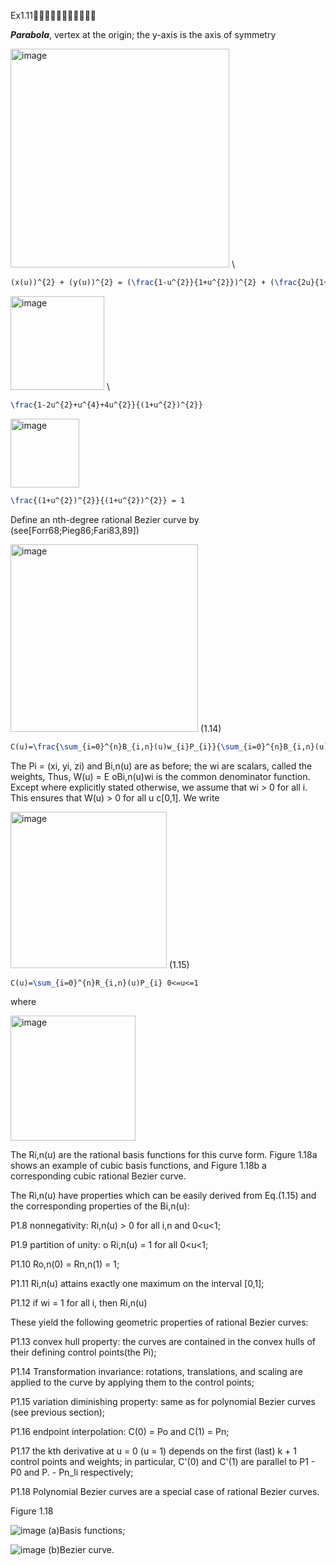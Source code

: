 Ex1.11🚩🚩🚩🚩🚩🚩🚩🚩🚩🚩🚩

***Parabola***, vertex at the origin; the y-axis is the axis of symmetry 

<img width="350" alt="image" src="https://github.com/ChenxingWang93/GeometryEngineering/assets/31954987/2e610207-faf7-4448-a750-97535ef6d0d5"> \\

``` Latex
(x(u))^{2} + (y(u))^{2} = (\frac{1-u^{2}}{1+u^{2}})^{2} + (\frac{2u}{1+u^{2}})^{2}
```

<img width="150" alt="image" src="https://github.com/ChenxingWang93/GeometryEngineering/assets/31954987/66debdbf-5eef-4b4e-b94d-ec368600059e"> \\

``` Latex
\frac{1-2u^{2}+u^{4}+4u^{2}}{(1+u^{2})^{2}}
```

<img width="110" alt="image" src="https://github.com/ChenxingWang93/GeometryEngineering/assets/31954987/9c62160f-5902-45a8-82a4-65229947edac">

``` Latex
\frac{(1+u^{2})^{2}}{(1+u^{2})^{2}} = 1
```

Define an nth-degree rational Bezier curve by (see[Forr68;Pieg86;Fari83,89])

<img width="300" alt="image" src="https://github.com/ChenxingWang93/GeometryEngineering/assets/31954987/ff175e17-f85a-4af8-9db0-0083a0476bf8"> (1.14)

``` Latex
C(u)=\frac{\sum_{i=0}^{n}B_{i,n}(u)w_{i}P_{i}}{\sum_{i=0}^{n}B_{i,n}(u)w_{i}} 0<=u<=1
```

The Pi = (xi, yi, zi) and Bi,n(u) are as before; the wi are scalars, called the weights, Thus, W(u) = E oBi,n(u)wi is the common denominator function. Except where explicitly stated otherwise, we assume that wi > 0 for all i. This ensures that W(u) > 0 for all u c[0,1]. We
write 

<img width="250" alt="image" src="https://github.com/ChenxingWang93/GeometryEngineering/assets/31954987/750a21fa-9094-4187-9bd7-92860adc1b06"> (1.15) 


``` Latex
C(u)=\sum_{i=0}^{n}R_{i,n}(u)P_{i} 0<=u<=1
```

where 

<img width="200" alt="image" src="https://github.com/ChenxingWang93/GeometryEngineering/assets/31954987/8eefdb0a-6d57-41be-9cdc-3fa2e9cc3f26">

The Ri,n(u) are the rational basis functions for this curve form. Figure 1.18a shows an example of cubic basis functions, and Figure 1.18b a corresponding cubic rational Bezier curve.

  The Ri,n(u) have properties which can be easily derived from Eq.(1.15) and the corresponding properties of the Bi,n(u):

P1.8 nonnegativity: Ri,n(u) > 0 for all i,n and 0<u<1;

P1.9 partition of unity: o Ri,n(u) = 1 for all 0<u<1;

P1.10 Ro,n(0) = Rn,n(1) = 1;

P1.11 Ri,n(u) attains exactly one maximum on the interval [0,1];

P1.12 if wi = 1 for all i, then Ri,n(u)

These yield the following geometric properties of rational Bezier curves:

P1.13 convex hull property: the curves are contained in the convex hulls of their defining control points(the Pi);

P1.14 Transformation invariance: rotations, translations, and scaling are applied to the curve by applying them to the control points;

P1.15 variation diminishing property: same as for polynomial Bezier curves (see previous section);

P1.16 endpoint interpolation: C(0) = Po and C(1) = Pn;

P1.17 the kth derivative at u = 0 (u = 1) depends on the first (last) k + 1 control points and weights; in particular, C'(0) and C'(1) are parallel to P1 - P0 and P. - Pn_li respectively;

P1.18 Polynomial Bezier curves are a special case of rational Bezier curves.

Figure 1.18

![image](https://github.com/ChenxingWang93/GeometryEngineering/assets/31954987/31abb5ce-5cf8-4c5a-873c-ec4a299658bd) (a)Basis functions;

![image](https://github.com/ChenxingWang93/GeometryEngineering/assets/31954987/8059ac96-18e4-4000-8b05-d61c988e2043) (b)Bezier curve.

